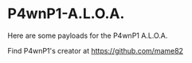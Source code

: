 # P4wnP1-A.L.O.A.
Here are some payloads for the P4wnP1 A.L.O.A.

Find P4wnP1's creator at https://github.com/mame82

